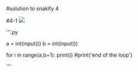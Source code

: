 #solution to snakify 4

#4-1
![](snakify4-1.jpeg)

'''.py

a = int(input())
b = int(input())

for i in range(a,b+1):
    print(i)
#print('end of the loop')

'''
